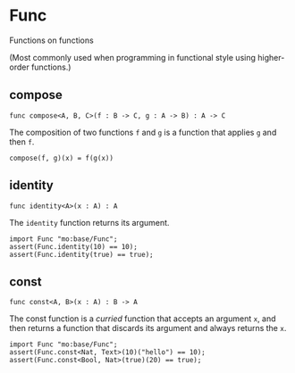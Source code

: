 # Func

Functions on functions

(Most commonly used when programming in functional style using higher-order functions.)

## compose

``` motoko
func compose<A, B, C>(f : B -> C, g : A -> B) : A -> C
```

The composition of two functions `f` and `g` is a function that applies `g` and then `f`.

    compose(f, g)(x) = f(g(x))

## identity

``` motoko
func identity<A>(x : A) : A
```

The `identity` function returns its argument.

``` motoko
import Func "mo:base/Func";
assert(Func.identity(10) == 10);
assert(Func.identity(true) == true);
```

## const

``` motoko
func const<A, B>(x : A) : B -> A
```

The const function is a *curried* function that accepts an argument `x`, and then returns a function that discards its argument and always returns the `x`.

``` motoko
import Func "mo:base/Func";
assert(Func.const<Nat, Text>(10)("hello") == 10);
assert(Func.const<Bool, Nat>(true)(20) == true);
```
